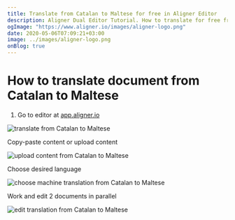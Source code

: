 ```yaml
---
title: Translate from Catalan to Maltese for free in Aligner Editor
description: Aligner Dual Editor Tutorial. How to translate for free from Catalan to Maltese. Aligner is multilingual document management platform. 
ogImage: "https://www.aligner.io/images/aligner-logo.png"
date: 2020-05-06T07:09:21+03:00
image: ../images/aligner-logo.png
onBlog: true
---
```


# How to translate document from Catalan to Maltese

1. Go to editor at [app.aligner.io](https://app.aligner.io "Aligner App web page")

![translate from Catalan to Maltese](../aligner-blank-editor.png "translate from Catalan to Maltese")

Copy-paste content or upload content

![upload content from Catalan to Maltese](../aligner-uploaded-document.png "upload content from Catalan to Maltese")

Choose desired language

![choose machine translation from Catalan to Maltese](../aligner-language-dropdown.png "choose machine translation from Catalan to Maltese")

Work and edit 2 documents in parallel

![edit translation from Catalan to Maltese](../aligner-double-sitded-editor.png "edit translation from Catalan to Maltese")

